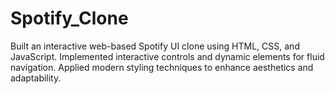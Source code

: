 # Spotify_Clone
Built an interactive web-based Spotify UI clone using HTML, CSS, and JavaScript.
Implemented interactive controls and dynamic elements for fluid navigation.
Applied modern styling techniques to enhance aesthetics and adaptability.  
